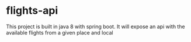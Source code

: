 # flights-api
This project is built in java 8 with spring boot. It will expose an api with the available flights from a given place and local 
